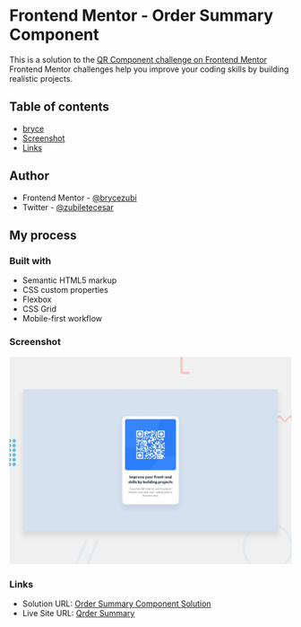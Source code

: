 # Frontend Mentor - Order Summary Component
This is a solution to the [QR Component challenge on Frontend Mentor](https://www.frontendmentor.io/challenges/order-summary-component-QlPmajDUj/hub)
Frontend Mentor challenges help you improve your coding skills by building realistic projects. 

## Table of contents
- [bryce](#author)
- [Screenshot](#screenshot)
- [Links](#links)

## Author
- Frontend Mentor - [@brycezubi](https://www.frontendmentor.io/profile/brycezubi)
- Twitter - [@zubiletecesar](https://twitter.com/home)

## My process

### Built with

- Semantic HTML5 markup
- CSS custom properties
- Flexbox
- CSS Grid
- Mobile-first workflow

### Screenshot

![Design preview for the QR Component coding challenge](https://github.com/Orisabiyi/qr-component-code/blob/main/design/desktop-preview.jpg)

### Links

- Solution URL: [Order Summary Component Solution](https://www.frontendmentor.io/solutions/order-summary-component-DszV_DbSQa)
- Live Site URL: [Qrder Summary](https://brycezubi.github.io/Order-Summary-Component/)

